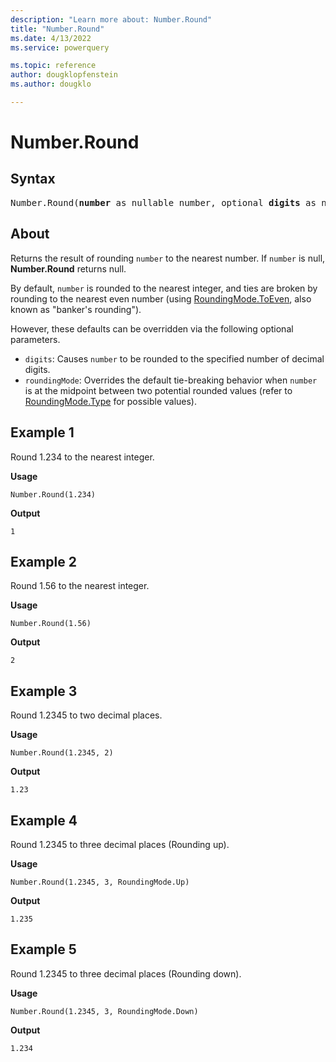 ```yaml
---
description: "Learn more about: Number.Round"
title: "Number.Round"
ms.date: 4/13/2022
ms.service: powerquery

ms.topic: reference
author: dougklopfenstein
ms.author: dougklo

---
```

# Number.Round

## Syntax

<pre>
Number.Round(<b>number</b> as nullable number, optional <b>digits</b> as nullable number, optional <b>roundingMode</b> as nullable number) as nullable number
</pre>
  
## About  

Returns the result of rounding `number` to the nearest number. If `number` is null, **Number.Round** returns null.

By default, `number` is rounded to the nearest integer, and ties are broken by rounding to the nearest even number (using [RoundingMode.ToEven](/powerquery-m/roundingmode-toeven), also known as "banker's rounding").

However, these defaults can be overridden via the following optional parameters.

* `digits`: Causes `number` to be rounded to the specified number of decimal digits.
* `roundingMode`: Overrides the default tie-breaking behavior when `number` is at the midpoint between two potential rounded values (refer to [RoundingMode.Type](roundingmode-type.md) for possible values).

## Example 1

Round 1.234 to the nearest integer.

**Usage**

```powerquery-m
Number.Round(1.234)
```

**Output**

`1`

## Example 2

Round 1.56 to the nearest integer.

**Usage**

```powerquery-m
Number.Round(1.56)
```

**Output**

`2`

## Example 3

Round 1.2345 to two decimal places.

**Usage**

```powerquery-m
Number.Round(1.2345, 2)
```

**Output**

`1.23`

## Example 4

Round 1.2345 to three decimal places (Rounding up).

**Usage**

```powerquery-m
Number.Round(1.2345, 3, RoundingMode.Up)
```

**Output**

`1.235`

## Example 5

Round 1.2345 to three decimal places (Rounding down).

**Usage**

```powerquery-m
Number.Round(1.2345, 3, RoundingMode.Down)
```

**Output**

`1.234`
